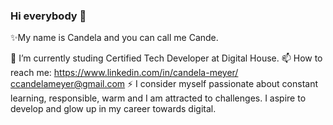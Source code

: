 ### Hi everybody 👋

✨My name is Candela and you can call me Cande.

🔭 I’m currently studing Certified Tech Developer at Digital House.
📫 How to reach me:
https://www.linkedin.com/in/candela-meyer/
ccandelameyer@gmail.com
⚡ I consider myself passionate about constant learning, responsible, warm and I am attracted to challenges.
   I aspire to develop and glow up in my career towards digital.
